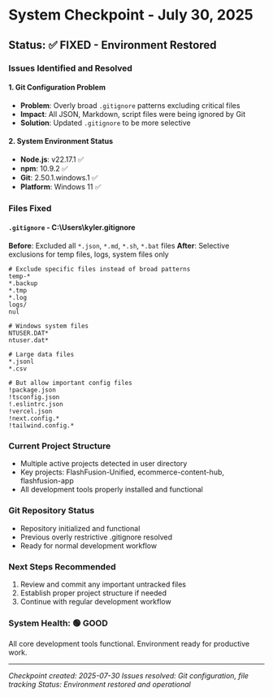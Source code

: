 # System Checkpoint - July 30, 2025

## Status: ✅ FIXED - Environment Restored

### Issues Identified and Resolved

#### 1. Git Configuration Problem
- **Problem**: Overly broad `.gitignore` patterns excluding critical files
- **Impact**: All JSON, Markdown, script files were being ignored by Git
- **Solution**: Updated `.gitignore` to be more selective

#### 2. System Environment Status
- **Node.js**: v22.17.1 ✅
- **npm**: 10.9.2 ✅ 
- **Git**: 2.50.1.windows.1 ✅
- **Platform**: Windows 11 ✅

### Files Fixed

#### `.gitignore` - C:\Users\kyler\.gitignore
**Before**: Excluded all `*.json`, `*.md`, `*.sh`, `*.bat` files
**After**: Selective exclusions for temp files, logs, system files only

```gitignore
# Exclude specific files instead of broad patterns
temp-*
*.backup
*.tmp
*.log
logs/
nul

# Windows system files
NTUSER.DAT*
ntuser.dat*

# Large data files
*.jsonl
*.csv

# But allow important config files
!package.json
!tsconfig.json
!.eslintrc.json
!vercel.json
!next.config.*
!tailwind.config.*
```

### Current Project Structure
- Multiple active projects detected in user directory
- Key projects: FlashFusion-Unified, ecommerce-content-hub, flashfusion-app
- All development tools properly installed and functional

### Git Repository Status
- Repository initialized and functional
- Previous overly restrictive .gitignore resolved
- Ready for normal development workflow

### Next Steps Recommended
1. Review and commit any important untracked files
2. Establish proper project structure if needed
3. Continue with regular development workflow

### System Health: 🟢 GOOD
All core development tools functional. Environment ready for productive work.

---
*Checkpoint created: 2025-07-30*
*Issues resolved: Git configuration, file tracking*
*Status: Environment restored and operational*